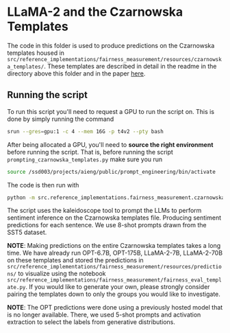 # LLaMA-2 and the Czarnowska Templates

The code in this folder is used to produce predictions on the Czarnowska templates housed in `src/reference_implementations/fairness_measurement/resources/czarnowska_templates/`. These templates are described in detail in the readme in the directory above this folder and in the paper [here](https://aclanthology.org/2021.tacl-1.74/).

## Running the script

To run this script you'll need to request a GPU to run the script on. This is done by simply running the command

```bash
srun --gres=gpu:1 -c 4 --mem 16G -p t4v2 --pty bash
```

After being allocated a GPU, you'll need to __source the right environment__ before running the script. That is, before running the script `prompting_czarnowska_templates.py` make sure you run

```bash
source /ssd003/projects/aieng/public/prompt_engineering/bin/activate
```

The code is then run with
```bash
python -m src.reference_implementations.fairness_measurement.czarnowska_analysis.prompting_czarnowska_templates
```

The script uses the kaleidoscope tool to prompt the LLMs to perform sentiment inference on the Czarnowska templates file. Producing sentiment predictions for each sentence. We use 8-shot prompts drawn from the SST5 dataset.

__NOTE__: Making predictions on the entire Czarnowska templates takes a long time. We have already run OPT-6.7B, OPT-175B, LLaMA-2-7B, LLaMA-2-70B on these templates and stored the predictions in `src/reference_implementations/fairness_measurement/resources/predictions/` to visualize using the notebook `src/reference_implementations/fairness_measurement/fairness_eval_template.py`. If you would like to generate your own, please strongly consider pairing the templates down to only the groups you would like to investigate.

__NOTE__: The OPT predictions were done using a previously hosted model that is no longer available. There, we used 5-shot prompts and activation extraction to select the labels from generative distributions.
